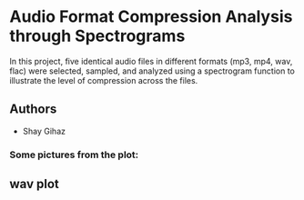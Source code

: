 # Audio Format Compression Analysis through Spectrograms
In this project, five identical audio files in different formats (mp3, mp4, wav, flac) were selected, sampled, and analyzed using a spectrogram function to illustrate the level of compression across the files.


## Authors
- Shay Gihaz


### Some pictures from the plot:
## wav plot
<img src=""><img>

